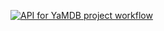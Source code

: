 [![API for YaMDB project workflow](https://github.com/aliabis/yamdb_final/actions/workflows/yamdb_workflow.yml/badge.svg)](https://github.com/aliabis/yamdb_final/actions/workflows/yamdb_workflow.yml)

